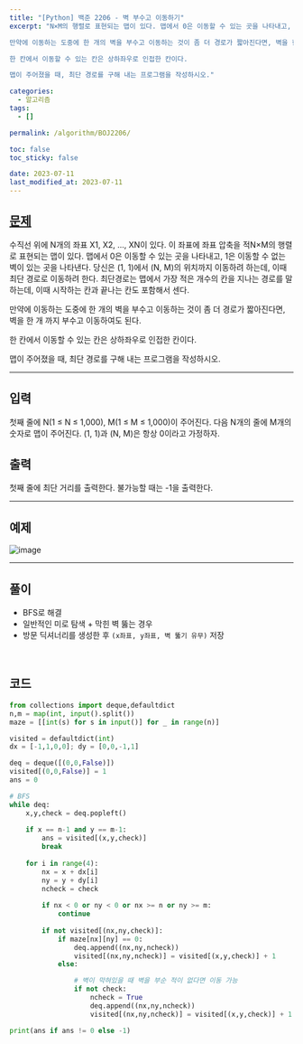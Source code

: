 ```yaml
---
title: "[Python] 백준 2206 - 벽 부수고 이동하기"
excerpt: "N×M의 행렬로 표현되는 맵이 있다. 맵에서 0은 이동할 수 있는 곳을 나타내고, 1은 이동할 수 없는 벽이 있는 곳을 나타낸다. 당신은 (1, 1)에서 (N, M)의 위치까지 이동하려 하는데, 이때 최단 경로로 이동하려 한다. 최단경로는 맵에서 가장 적은 개수의 칸을 지나는 경로를 말하는데, 이때 시작하는 칸과 끝나는 칸도 포함해서 센다.

만약에 이동하는 도중에 한 개의 벽을 부수고 이동하는 것이 좀 더 경로가 짧아진다면, 벽을 한 개 까지 부수고 이동하여도 된다.

한 칸에서 이동할 수 있는 칸은 상하좌우로 인접한 칸이다.

맵이 주어졌을 때, 최단 경로를 구해 내는 프로그램을 작성하시오."

categories:
  - 알고리즘
tags:
  - []

permalink: /algorithm/BOJ2206/

toc: false
toc_sticky: false

date: 2023-07-11
last_modified_at: 2023-07-11
---
```


## [문제](https://www.acmicpc.net/problem/2206)

수직선 위에 N개의 좌표 X1, X2, ..., XN이 있다. 이 좌표에 좌표 압축을 적N×M의 행렬로 표현되는 맵이 있다. 맵에서 0은 이동할 수 있는 곳을 나타내고, 1은 이동할 수 없는 벽이 있는 곳을 나타낸다. 당신은 (1, 1)에서 (N, M)의 위치까지 이동하려 하는데, 이때 최단 경로로 이동하려 한다. 최단경로는 맵에서 가장 적은 개수의 칸을 지나는 경로를 말하는데, 이때 시작하는 칸과 끝나는 칸도 포함해서 센다.

만약에 이동하는 도중에 한 개의 벽을 부수고 이동하는 것이 좀 더 경로가 짧아진다면, 벽을 한 개 까지 부수고 이동하여도 된다.

한 칸에서 이동할 수 있는 칸은 상하좌우로 인접한 칸이다.

맵이 주어졌을 때, 최단 경로를 구해 내는 프로그램을 작성하시오.

***

## 입력
첫째 줄에 N(1 ≤ N ≤ 1,000), M(1 ≤ M ≤ 1,000)이 주어진다. 다음 N개의 줄에 M개의 숫자로 맵이 주어진다. (1, 1)과 (N, M)은 항상 0이라고 가정하자.

## 출력
첫째 줄에 최단 거리를 출력한다. 불가능할 때는 -1을 출력한다.

***

## 예제
![image](https://github.com/JS042/cs231n/assets/84077022/c673cdfe-1aba-42e1-8ce1-37dfb7b39b00)

***

## 풀이
- BFS로 해결
- 일반적인 미로 탐색 + 막힌 벽 뚫는 경우
- 방문 딕셔너리를 생성한 후 `(x좌표, y좌표, 벽 뚫기 유무)` 저장

<br/>

## 코드

```python
from collections import deque,defaultdict
n,m = map(int, input().split())
maze = [[int(s) for s in input()] for _ in range(n)]

visited = defaultdict(int)
dx = [-1,1,0,0]; dy = [0,0,-1,1]

deq = deque([(0,0,False)])
visited[(0,0,False)] = 1
ans = 0

# BFS
while deq:
    x,y,check = deq.popleft()
    
    if x == n-1 and y == m-1:
        ans = visited[(x,y,check)]
        break
    
    for i in range(4):
        nx = x + dx[i]
        ny = y + dy[i]
        ncheck = check
        
        if nx < 0 or ny < 0 or nx >= n or ny >= m:
            continue
    
        if not visited[(nx,ny,check)]:
            if maze[nx][ny] == 0:
                deq.append((nx,ny,ncheck))
                visited[(nx,ny,ncheck)] = visited[(x,y,check)] + 1
            else:

                # 벽이 막혀있을 때 벽을 부순 적이 없다면 이동 가능
                if not check:
                    ncheck = True
                    deq.append((nx,ny,ncheck))
                    visited[(nx,ny,ncheck)] = visited[(x,y,check)] + 1

print(ans if ans != 0 else -1)
```
